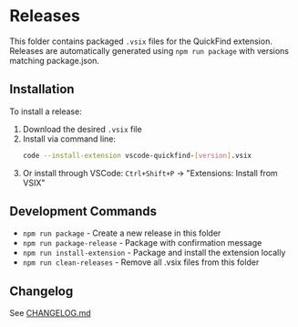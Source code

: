 # Releases

This folder contains packaged `.vsix` files for the QuickFind extension.
Releases are automatically generated using `npm run package` with versions matching package.json.

## Installation

To install a release:

1. Download the desired `.vsix` file
2. Install via command line:
   ```bash
   code --install-extension vscode-quickfind-[version].vsix
   ```
3. Or install through VSCode: `Ctrl+Shift+P` → "Extensions: Install from VSIX"

## Development Commands

- `npm run package` - Create a new release in this folder
- `npm run package-release` - Package with confirmation message
- `npm run install-extension` - Package and install the extension locally
- `npm run clean-releases` - Remove all .vsix files from this folder

## Changelog

See [CHANGELOG.md](../../CHANGELOG.md)